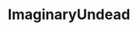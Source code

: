 ---
title: ImaginaryUndead
crosslinks:
- ImaginaryMonsterBoys
- EpicMounts
- ImaginaryHorrors
- ImaginaryVampires
---